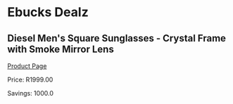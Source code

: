 
# Ebucks Dealz
## Diesel Men's Square Sunglasses - Crystal Frame with Smoke Mirror Lens
[Product Page](https://www.ebucks.com/web/shop/productSelected.do?prodId=1135732244&catId=1186081080)

Price: R1999.00

Savings: 1000.0


	
